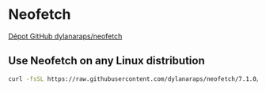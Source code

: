 # Neofetch

[Dépot GitHub dylanaraps/neofetch](https://github.com/dylanaraps/neofetch)

## Use Neofetch on any Linux distribution

```bash
curl -fsSL https://raw.githubusercontent.com/dylanaraps/neofetch/7.1.0/neofetch | bash
```
